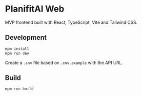 # PlanifitAI Web

MVP frontend built with React, TypeScript, Vite and Tailwind CSS.

## Development

```bash
npm install
npm run dev
```

Create a `.env` file based on `.env.example` with the API URL.

## Build

```bash
npm run build
```
